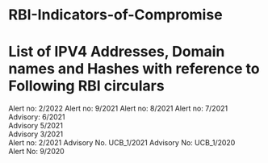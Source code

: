 # RBI-Indicators-of-Compromise
# List of IPV4 Addresses, Domain names and Hashes with reference to Following RBI circulars


Alert no: 2/2022
Alert no: 9/2021
Alert no: 8/2021
Alert no: 7/2021  
Advisory: 6/2021  
Advisory 5/2021  
Advisory 3/2021  
Alert no: 2/2021
Advisory No. UCB_1/2021
Advisory No: UCB_1/2020  
Alert No: 9/2020  
